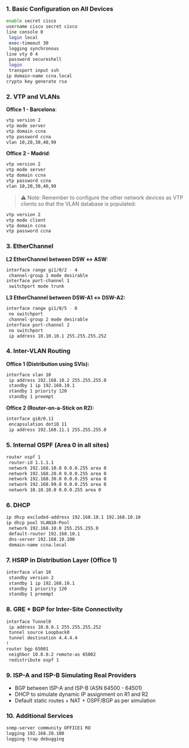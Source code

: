
### 1. Basic Configuration on All Devices

```bash
enable secret cisco
username cisco secret cisco
line console 0
 login local
 exec-timeout 30
 logging synchronous
line vty 0 4
 password secureshell
 login
 transport input ssh
ip domain-name ccna.local
crypto key generate rsa
```

### 2. VTP and VLANs

**Office 1 - Barcelona**:

```bash
vtp version 2
vtp mode server
vtp domain ccna
vtp password ccna
vlan 10,20,30,40,99
```

**Office 2 - Madrid**:

```bash
vtp version 2
vtp mode server
vtp domain ccna
vtp password ccna
vlan 10,20,30,40,99
```

> ⚠️ Note: Remember to configure the other network devices as VTP clients so that the VLAN database is populated:

```bash
vtp version 2
vtp mode client
vtp domain ccna
vtp password ccna
```

### 3. EtherChannel

**L2 EtherChannel between DSW ↔ ASW**:

```bash
interface range gi1/0/2 - 4
 channel-group 1 mode desirable
interface port-channel 1
 switchport mode trunk
```

**L3 EtherChannel between DSW-A1 ↔ DSW-A2:**

```bash
interface range gi1/0/5 - 6
 no switchport
 channel-group 2 mode desirable
interface port-channel 2
 no switchport
 ip address 10.10.10.1 255.255.255.252
```

### 4. Inter-VLAN Routing

**Office 1 (Distribution using SVIs):**

```bash
interface vlan 10
 ip address 192.168.10.2 255.255.255.0
 standby 1 ip 192.168.10.1
 standby 1 priority 120
 standby 1 preempt
```

**Office 2 (Router-on-a-Stick on R2):**

```bash
interface gi0/0.11
 encapsulation dot1Q 11
 ip address 192.168.11.1 255.255.255.0
```

### 5. Internal OSPF (Area 0 in all sites)

```bash
router ospf 1
 router-id 1.1.1.1
 network 192.168.10.0 0.0.0.255 area 0
 network 192.168.20.0 0.0.0.255 area 0
 network 192.168.30.0 0.0.0.255 area 0
 network 192.168.99.0 0.0.0.255 area 0
 network 10.10.10.0 0.0.0.255 area 0
```

### 6. DHCP

```bash
ip dhcp excluded-address 192.168.10.1 192.168.10.10
ip dhcp pool VLAN10-Pool
 network 192.168.10.0 255.255.255.0
 default-router 192.168.10.1
 dns-server 192.168.10.100
 domain-name ccna.local
```

### 7. HSRP in Distribution Layer (Office 1)

```bash
interface vlan 10
 standby version 2
 standby 1 ip 192.168.10.1
 standby 1 priority 120
 standby 1 preempt
```

### 8. GRE + BGP for Inter-Site Connectivity

```bash
interface Tunnel0
 ip address 10.0.0.1 255.255.255.252
 tunnel source Loopback0
 tunnel destination 4.4.4.4
!
router bgp 65001
 neighbor 10.0.0.2 remote-as 65002
 redistribute ospf 1
```

### 9. ISP-A and ISP-B Simulating Real Providers

- BGP between ISP-A and ISP-B (ASN 64500 - 64501)
- DHCP to simulate dynamic IP assignment on R1 and R2
- Default static routes + NAT + OSPF/BGP as per simulation

### 10. Additional Services

```bash
snmp-server community OFFICE1 RO
logging 192.168.20.100
logging trap debugging
```
